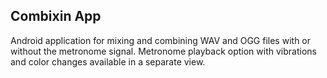 ## Combixin App

Android application for mixing and combining WAV and OGG files with or without the metronome signal. Metronome playback option with vibrations and color changes available in a separate view.
